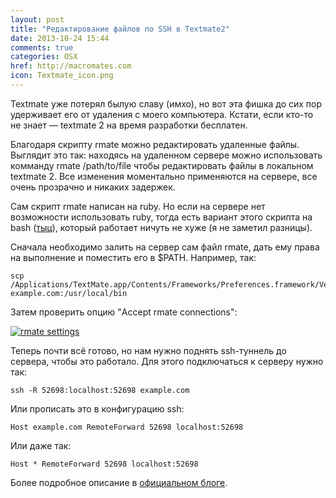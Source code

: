 ```yaml
---
layout: post
title: "Редактирование файлов по SSH в Textmate2"
date: 2013-10-24 15:44
comments: true
categories: OSX
href: http://macromates.com
icon: Textmate_icon.png
---
```

Textmate уже потерял былую славу (имхо), но вот эта фишка до сих пор удерживает его от удаления с моего компьютера. Кстати, если кто-то не знает — textmate 2 на время разработки бесплатен.

Благодаря скрипту rmate можно редактировать удаленные файлы. Выглядит это так: находясь на удаленном сервере можно использовать комманду rmate /path/to/file чтобы редактировать файлы в локальном textmate 2. Все изменения моментально применяются на сервере, все очень прозрачно и никаких задержек.

Сам скрипт rmate написан на ruby. Но если на сервере нет возможности использовать ruby, тогда есть вариант этого скрипта на bash ([тыц][bashrmate]), который работает ничуть не хуже (я не заметил разницы).
<!--more-->

Сначала необходимо залить на сервер сам файл rmate, дать ему права на выполнение и поместить его в $PATH. Например, так:

	scp /Applications/TextMate.app/Contents/Frameworks/Preferences.framework/Versions/A/Resources/rmate example.com:/usr/local/bin


Затем проверить опцию "Accept rmate connections":

<a class="screenshot" href="https://www.monosnap.com/image/awK04nCcufODrJwJkMomGhxfr.png" rel="screenshot" title=""><img src="https://www.monosnap.com/image/awK04nCcufODrJwJkMomGhxfr.png" alt="rmate settings" /></a>

Теперь почти всё готово, но нам нужно поднять ssh-туннель до сервера, чтобы это работало. Для этого подключаться к серверу нужно так:

	ssh -R 52698:localhost:52698 example.com

Или прописать это в конфигурацию ssh:

	Host example.com RemoteForward 52698 localhost:52698

Или даже так:

	Host * RemoteForward 52698 localhost:52698

Более подробное описание в [официальном блоге](http://blog.macromates.com/2011/mate-and-rmate/).

[bashrmate]: https://github.com/aurora/rmate "Порт rmate на bash"